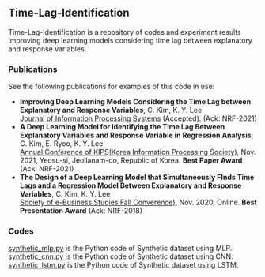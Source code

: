## Time-Lag-Identification
Time-Lag-Identification is a repository of codes and experiment results improving deep learning models considering time lag between explanatory and response variables.

### Publications
See the following publications for examples of this code in use:
 * **Improving Deep Learning Models Considering the Time Lag between Explanatory and Response Variables**, C. Kim, K. Y. Lee  
[Journal of Information Processing Systems](http://jips-k.org/) (Accepted). (Ack: NRF-2021)
 * **A Deep Learning Model for Identifying the Time Lag Between Explanatory Variables and Response Variable in Regression Analysis**, C. Kim, E. Ryoo, K. Y. Lee  
[Annual Conference of KIPS(Korea Information Processing Society)](https://www.manuscriptlink.com/society/kips/conference/ack2021), Nov. 2021, Yeosu-si, Jeollanam-do, Republic of Korea. **Best Paper Award** (Ack: NRF-2021)
 * **The Design of a Deep Learning Model that Simultaneously FInds Time Lags and a Regression Model Between Explanatory and Response Variables**, C. Kim, K. Y. Lee  
[Society of e-Business Studies Fall Converence)](http://www.calsec.or.kr/databank/proceeding/calsec2020_fc_paper.html), Nov. 2020, Online. **Best Presentation Award** (Ack: NRF-2018)

### Codes
[synthetic_mlp.py](synthetic_mlp.py) is the Python code of Synthetic dataset using MLP.  
[synthetic_cnn.py](synthetic_cnn.py) is the Python code of Synthetic dataset using CNN.  
[synthetic_lstm.py](synthetic_lstm.py) is the Python code of Synthetic dataset using LSTM.

